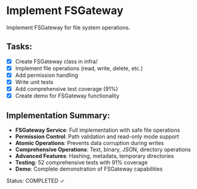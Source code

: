 # Implement FSGateway

Implement FSGateway for file system operations.

## Tasks:
- [x] Create FSGateway class in infra/
- [x] Implement file operations (read, write, delete, etc.)
- [x] Add permission handling
- [x] Write unit tests
- [x] Add comprehensive test coverage (91%)
- [x] Create demo for FSGateway functionality

## Implementation Summary:
- **FSGateway Service**: Full implementation with safe file operations
- **Permission Control**: Path validation and read-only mode support
- **Atomic Operations**: Prevents data corruption during writes
- **Comprehensive Operations**: Text, binary, JSON, directory operations
- **Advanced Features**: Hashing, metadata, temporary directories
- **Testing**: 52 comprehensive tests with 91% coverage
- **Demo**: Complete demonstration of FSGateway capabilities

Status: COMPLETED ✓